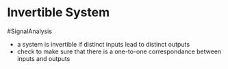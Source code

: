 # Invertible System
#SignalAnalysis 
- a system is invertible if distinct inputs lead to distinct outputs
- check to make sure that there is a one-to-one correspondance between inputs and outputs